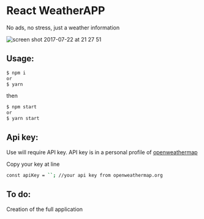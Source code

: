 # React WeatherAPP
No ads, no stress, just a weather information

![screen shot 2017-07-22 at 21 27 51](https://user-images.githubusercontent.com/23314692/28493761-a9cc1bb0-6f24-11e7-9310-168e3f8729b4.png)

## Usage:
```sh
$ npm i
or
$ yarn
```
then

```sh
$ npm start
or
$ yarn start
```

## Api key:
Use will require API key. API key is in a personal profile of [openweathermap](https://home.openweathermap.org/users/sign_in)

Copy your key at line

```sh
const apiKey = ``; //your api key from openweathermap.org
```

## To do:
Creation of the full application

